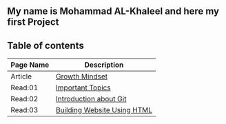 ## **My name is Mohammad AL-Khaleel and here my first Project** 

## **Table of contents**
| Page Name      | Description |
| -----------    | ----------- |
| Article        |  [Growth Mindset](https://malkhaleel88.github.io/reading-notes/Article)  |
| Read:01        |    [Important Topics](https://malkhaleel88.github.io/reading-notes/Read:01)          |
| Read:02        |   [Introduction about Git](https://malkhaleel88.github.io/reading-notes/Read:02)           |
| Read:03        |     [Building Website Using HTML](https://malkhaleel88.github.io/reading-notes/Read:03)         |
